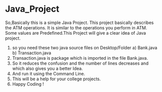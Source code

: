 # Java_Project
So,Basically this is a simple Java Project.
This project basically describes the ATM operations.
It is similar to the operations you perform in ATM.
Some values are Predefined.This Project will give a clear idea of Java project.
1) so you need these two java source files on Desktop/Folder
a) Bank.java
b) Transaction.java
2) Transaction.java is package which is imported in the file Bank.java.
3) So it reduces the confusion and the number of lines decreases and which also gives you a better Idea.
4) And run it using the Command Line.
5) This will be a help for your college projects.
6) Happy Coding !
